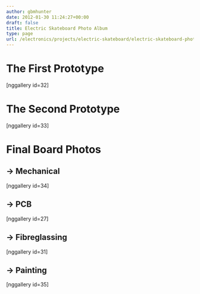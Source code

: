 ```yaml
---
author: gbmhunter
date: 2012-01-30 11:24:27+00:00
draft: false
title: Electric Skateboard Photo Album
type: page
url: /electronics/projects/electric-skateboard/electric-skateboard-photo-album
---
```


# The First Prototype

[nggallery id=32]

# The Second Prototype

[nggallery id=33]

# Final Board Photos

## -> Mechanical

[nggallery id=34]

## -> PCB

[nggallery id=27]

## -> Fibreglassing

[nggallery id=31]

## -> Painting

[nggallery id=35]
